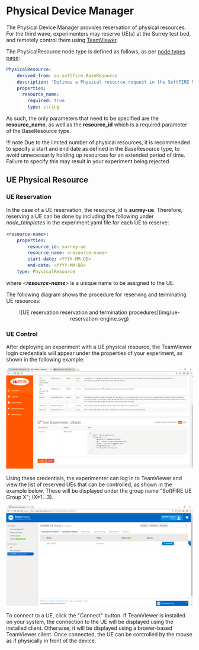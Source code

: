 # Physical Device Manager

The Physical Device Manager provides reservation of physical resources. For the third wave, experimenters may reserve UE(s) at the Surrey test bed, and remotely control them using [TeamViewer](https://www.teamviewer.com).

The PhysicalResource node type is defined as follows, as per [node types page][node_types]:

```yaml
PhysicalResource:
    derived_from: eu.softfire.BaseResource
    description: "Defines a Physical resource request in the SoftFIRE Middleware"
	properties:
      resource_name:
        required: true
        type: string
```

As such, the only parameters that need to be specified are the **resource_name**, as well as the **resource_id** which is a required parameter of the BaseResource type.

!!! note
    Due to the limited number of physical resources, it is recommended to specify a start and end date as defined in the BaseResource type, to avoid unnecessarily holding up resources for an extended period of time. Failure to specify this may result in your experiment being rejected.

## UE Physical Resource
### UE Reservation
In the case of a UE reservation, the resource_id is **surrey-ue**. Therefore, reserving a UE can be done by including the following under *node_templates* in the experiment.yaml file for each UE to reserve:

```yaml 
<resource-name>:
	properties:
		resource_id: surrey-ue
		resource_name: <resource-name>
		start-date: <YYYY-MM-DD>
		end-date: <YYYY-MM-DD>
	type: PhysicalResource
```

where <***resource-name***> is a unique name to be assigned to the UE.

The following diagram shows the procedure for reserving and terminating UE resources:

<center>![UE reservation reservation and termination procedures](img/ue-reservation-engine.svg)</center>

### UE Control
After deploying an experiment with a UE physical resource, the TeamViewer login credentials will appear under the properties of your experiment, as shown in the following example:

[![UE Reservation - Experiment Manager](img/ue-reservation-em.png)](img/ue-reservation-em.png)

Using these credentials, the experimenter can log in to TeamViewer and view the list of reserved UEs that can be controlled, as shown in the example below. These will be displayed under the group name "SoftFIRE UE Group X"; (X=1...3).

[![UE Reservation - TeamViewer](img/ue-reservation-tv.png)](img/ue-reservation-tv.png)

To connect to a UE, click the "Connect" button. If TeamViewer is installed on your system, the connection to the UE will be displayed using the installed client. Otherwise, it will be displayed using a brower-based TeamViewer client. Once connected, the UE can be controlled by the mouse as if physically in front of the device.




[node_types]:etc/softfire_node_types.yaml
